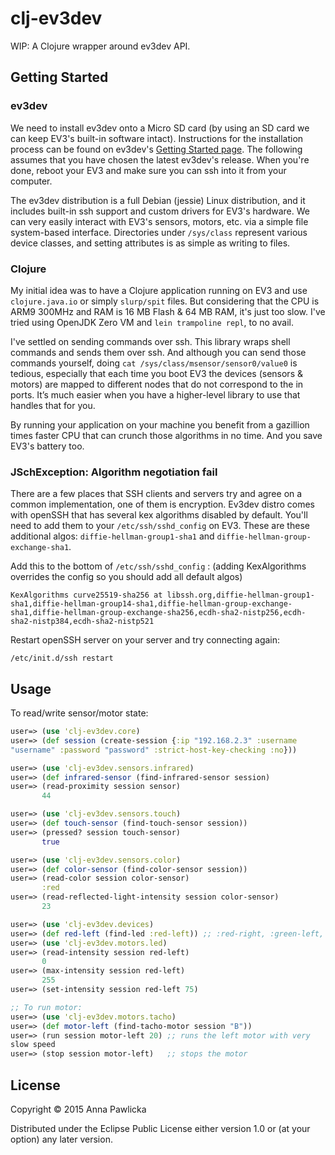 # clj-ev3dev

WIP: A Clojure wrapper around ev3dev API.

## Getting Started

### ev3dev

We need to install ev3dev onto a Micro SD card (by using an SD card we
can keep EV3's built-in software intact). Instructions for the
installation process can be found on ev3dev's
[Getting Started page](http://www.ev3dev.org/docs/getting-started/). The
following assumes that you have chosen the latest ev3dev's
release. When you're done, reboot your EV3 and make sure you can ssh
into it from your computer.

The ev3dev distribution is a full Debian (jessie) Linux distribution,
and it includes built-in ssh support and custom drivers for EV3's
hardware.
We can very easily interact with EV3's sensors, motors, etc. via a
simple file system-based interface. Directories under `/sys/class`
represent various device classes, and setting attributes is as simple
as writing to files.


### Clojure

My initial idea was to have a Clojure application running on EV3 and use
`clojure.java.io` or simply `slurp/spit` files. But considering that
the CPU is ARM9 300MHz and RAM is 16 MB Flash &
64 MB RAM, it's just too slow. I've tried using OpenJDK Zero VM
and `lein trampoline repl`, to no avail.

I've settled on sending commands over ssh. This library
wraps shell commands and sends them over ssh. And although you
can send those commands yourself, doing `cat
/sys/class/msensor/sensor0/value0` is tedious, especially that each time you boot
EV3 the devices (sensors & motors) are mapped to different nodes that do not
correspond to the in ports. It’s much easier when
you have a higher-level library to use that handles that for you.

By running your application on your machine you benefit from a gazillion
times faster CPU that can crunch those algorithms in no time. And you
save EV3's battery too.

### JSchException: Algorithm negotiation fail

There are a few places that SSH clients and servers try and
agree on a common implementation, one of them is encryption. Ev3dev
distro comes with openSSH that has several kex algorithms disabled by
default. You'll need to add them to your
`/etc/ssh/sshd_config` on EV3. These are these additional algos:
`diffie-hellman-group1-sha1` and
`diffie-hellman-group-exchange-sha1`.

Add this to the bottom of `/etc/ssh/sshd_config` : (adding
KexAlgorithms overrides the config so you should add all default algos)

```
KexAlgorithms curve25519-sha256 at libssh.org,diffie-hellman-group1-sha1,diffie-hellman-group14-sha1,diffie-hellman-group-exchange-sha1,diffie-hellman-group-exchange-sha256,ecdh-sha2-nistp256,ecdh-sha2-nistp384,ecdh-sha2-nistp521
```
Restart openSSH server on your server and try connecting again:

```shell
/etc/init.d/ssh restart
```

## Usage

To read/write sensor/motor state:

```clojure
user=> (use 'clj-ev3dev.core)
user=> (def session (create-session {:ip "192.168.2.3" :username
"username" :password "password" :strict-host-key-checking :no}))

user=> (use 'clj-ev3dev.sensors.infrared)
user=> (def infrared-sensor (find-infrared-sensor session)
user=> (read-proximity session sensor)
       44

user=> (use 'clj-ev3dev.sensors.touch)
user=> (def touch-sensor (find-touch-sensor session))
user=> (pressed? session touch-sensor)
       true

user=> (use 'clj-ev3dev.sensors.color)
user=> (def color-sensor (find-color-sensor session))
user=> (read-color session color-sensor)
       :red
user=> (read-reflected-light-intensity session color-sensor)
       23

user=> (use 'clj-ev3dev.devices)
user=> (def red-left (find-led :red-left)) ;; :red-right, :green-left, :green-right
user=> (use 'clj-ev3dev.motors.led)
user=> (read-intensity session red-left)
       0
user=> (max-intensity session red-left)
       255
user=> (set-intensity session red-left 75)

;; To run motor:
user=> (use 'clj-ev3dev.motors.tacho)
user=> (def motor-left (find-tacho-motor session "B"))
user=> (run session motor-left 20) ;; runs the left motor with very
slow speed
user=> (stop session motor-left)   ;; stops the motor
```

## License

Copyright © 2015 Anna Pawlicka

Distributed under the Eclipse Public License either version 1.0 or (at
your option) any later version.
